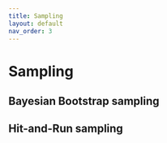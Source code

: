 ```yaml
---
title: Sampling
layout: default
nav_order: 3
---
```


# Sampling

## Bayesian Bootstrap sampling

## Hit-and-Run sampling
